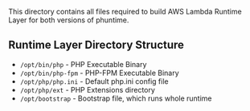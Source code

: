 This directory contains all files required to build AWS Lambda Runtime Layer for both versions of phuntime.


## Runtime Layer Directory Structure

- `/opt/bin/php` - PHP Executable Binary
- `/opt/bin/php-fpm` - PHP-FPM Executable Binary
- `/opt/php/php.ini` - Default php.ini config file
- `/opt/php/ext` - PHP Extensions directory
- `/opt/bootstrap` - Bootstrap file, which runs whole runtime
 
 